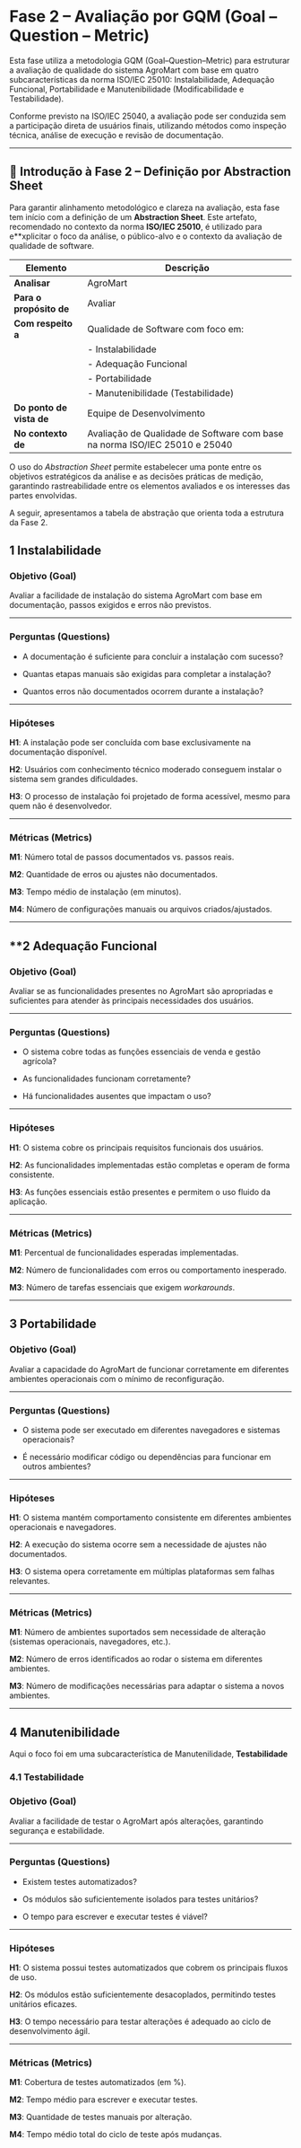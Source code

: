 #  **Fase 2 – Avaliação por GQM (Goal – Question – Metric)**

Esta fase utiliza a metodologia GQM (Goal–Question–Metric) para estruturar a avaliação de qualidade do sistema AgroMart com base em quatro subcaracterísticas da norma ISO/IEC 25010: Instalabilidade, Adequação Funcional, Portabilidade e Manutenibilidade (Modificabilidade e Testabilidade).

Conforme previsto na ISO/IEC 25040, a avaliação pode ser conduzida sem a participação direta de usuários finais, utilizando métodos como inspeção técnica, análise de execução e revisão de documentação.

---

## 🧭 **Introdução à Fase 2 – Definição por Abstraction Sheet**

Para garantir alinhamento metodológico e clareza na avaliação, esta fase tem início com a definição de um **Abstraction Sheet**. Este artefato, recomendado no contexto da norma **ISO/IEC 25010**, é utilizado para e**xplicitar o foco da análise, o público-alvo e o contexto da avaliação de qualidade de software.

| Elemento               | Descrição                                                                 |
|------------------------|---------------------------------------------------------------------------|
| **Analisar**           | AgroMart                                                                  |
| **Para o propósito de**| Avaliar                                                                   |
| **Com respeito a**     | Qualidade de Software com foco em:                                        |
|                        | - Instalabilidade                                                         |
|                        | - Adequação Funcional                                                     |
|                        | - Portabilidade                                                           |
|                        | - Manutenibilidade (Testabilidade)                     |
| **Do ponto de vista de**| Equipe de Desenvolvimento                                                 |
| **No contexto de**     | Avaliação de Qualidade de Software com base na norma ISO/IEC 25010 e 25040 |


O uso do *Abstraction Sheet* permite estabelecer uma ponte entre os objetivos estratégicos da análise e as decisões práticas de medição, garantindo rastreabilidade entre os elementos avaliados e os interesses das partes envolvidas.

A seguir, apresentamos a tabela de abstração que orienta toda a estrutura da Fase 2.


## **1️ Instalabilidade**

###  **Objetivo (Goal)**
Avaliar a facilidade de instalação do sistema AgroMart com base em documentação, passos exigidos e erros não previstos.

---

###  **Perguntas (Questions)**
- A documentação é suficiente para concluir a instalação com sucesso? 
   
- Quantas etapas manuais são exigidas para completar a instalação?  

- Quantos erros não documentados ocorrem durante a instalação?  

---

###  **Hipóteses**  
**H1**: A instalação pode ser concluída com base exclusivamente na documentação disponível.  

**H2**: Usuários com conhecimento técnico moderado conseguem instalar o sistema sem grandes dificuldades.  

**H3**: O processo de instalação foi projetado de forma acessível, mesmo para quem não é desenvolvedor.  

---

###  **Métricas (Metrics)** 
**M1**: Número total de passos documentados vs. passos reais.  

**M2**: Quantidade de erros ou ajustes não documentados.  

**M3**: Tempo médio de instalação (em minutos).  

**M4**: Número de configurações manuais ou arquivos criados/ajustados.  

---

## **2️ **Adequação Funcional**

### **Objetivo (Goal)**
Avaliar se as funcionalidades presentes no AgroMart são apropriadas e suficientes para atender às principais necessidades dos usuários.

---

###  **Perguntas (Questions)**
- O sistema cobre todas as funções essenciais de venda e gestão agrícola?  

- As funcionalidades funcionam corretamente?  

- Há funcionalidades ausentes que impactam o uso?  

---

###  **Hipóteses**  
**H1**: O sistema cobre os principais requisitos funcionais dos usuários.  

**H2**: As funcionalidades implementadas estão completas e operam de forma consistente.  

**H3**: As funções essenciais estão presentes e permitem o uso fluido da aplicação.  

---

###  **Métricas (Metrics)**  
**M1**: Percentual de funcionalidades esperadas implementadas.  

**M2**: Número de funcionalidades com erros ou comportamento inesperado.  

**M3**: Número de tarefas essenciais que exigem *workarounds*.  

---

## **3️ Portabilidade**

###  **Objetivo (Goal)**  
Avaliar a capacidade do AgroMart de funcionar corretamente em diferentes ambientes operacionais com o mínimo de reconfiguração.  

---

###  **Perguntas (Questions)** 
- O sistema pode ser executado em diferentes navegadores e sistemas operacionais?  

- É necessário modificar código ou dependências para funcionar em outros ambientes?  

  

---

### **Hipóteses** 
**H1**: O sistema mantém comportamento consistente em diferentes ambientes operacionais e navegadores.  

**H2**: A execução do sistema ocorre sem a necessidade de ajustes não documentados.  

**H3**: O sistema opera corretamente em múltiplas plataformas sem falhas relevantes.  

---

###  **Métricas (Metrics)**  
**M1**: Número de ambientes suportados sem necessidade de alteração (sistemas operacionais, navegadores, etc.).  

**M2**: Número de erros identificados ao rodar o sistema em diferentes ambientes.  

**M3**: Número de modificações necessárias para adaptar o sistema a novos ambientes.  

---

## **4️ Manutenibilidade** 
Aqui o foco foi em uma subcaracterística de Manutenilidade, **Testabilidade**

### **4.1  Testabilidade**

###  **Objetivo (Goal)**  
Avaliar a facilidade de testar o AgroMart após alterações, garantindo segurança e estabilidade.

---

### **Perguntas (Questions)** 
- Existem testes automatizados?  

- Os módulos são suficientemente isolados para testes unitários?  

- O tempo para escrever e executar testes é viável?  

---

###  **Hipóteses**  
**H1**: O sistema possui testes automatizados que cobrem os principais fluxos de uso.  

**H2**: Os módulos estão suficientemente desacoplados, permitindo testes unitários eficazes.  

**H3**: O tempo necessário para testar alterações é adequado ao ciclo de desenvolvimento ágil.  

---

###  **Métricas (Metrics)**  
**M1**: Cobertura de testes automatizados (em %).  

**M2**: Tempo médio para escrever e executar testes.  

**M3**: Quantidade de testes manuais por alteração.  

**M4**: Tempo médio total do ciclo de teste após mudanças.  
